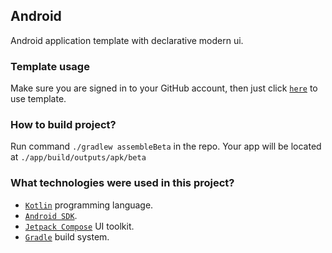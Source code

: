 ## Android

Android application template with declarative modern ui.

### Template usage

Make sure you are signed in to your GitHub account, then just click [`here`](https://github.com/demidko/android/generate) to use template.

### How to build project?

Run command `./gradlew assembleBeta` in the repo. Your app will be located
at `./app/build/outputs/apk/beta`

### What technologies were used in this project?

* [`Kotlin`](https://kotlinlang.org/) programming language.
* [`Android SDK`](https://developer.android.com/studio).
* [`Jetpack Compose`](https://developer.android.com/jetpack/compose) UI toolkit.
* [`Gradle`](https://gradle.org/) build system.
